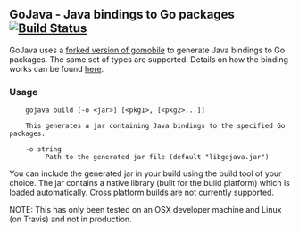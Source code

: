 ## GoJava - Java bindings to Go packages [![Build Status](https://travis-ci.org/sridharv/gojava.svg?branch=master)](https://travis-ci.org/sridharv/gojava)

GoJava uses a [forked version of gomobile](https://github.com/sridharv/gomobile-java) to generate Java bindings to Go packages.
The same set of types are supported. Details on how the binding works can be found [here](https://godoc.org/golang.org/x/mobile/cmd/gobind).

### Usage

```
    gojava build [-o <jar>] [<pkg1>, [<pkg2>...]]
   
    This generates a jar containing Java bindings to the specified Go packages.
   
    -o string
         Path to the generated jar file (default "libgojava.jar")
```

You can include the generated jar in your build using the build tool of your choice.
The jar contains a native library (built for the build platform) which is loaded automatically.
Cross platform builds are not currently supported.

NOTE: This has only been tested on an OSX developer machine and Linux (on Travis) and not in production.
